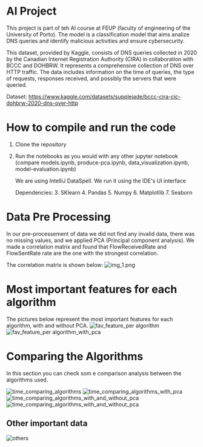 # AI Project

This project is part of teh AI course at FEUP (faculty of engineering of the University of Porto).
The model is a classification model that aims analize DNS queries and identify malicious activities and ensure cybersecurity.

This dataset, provided by Kaggle, consists of DNS queries collected in 2020 by the Canadian Internet Registration Authority (CIRA) in collaboration with BCCC and DOHBRW.
It represents a comprehensive collection of DNS over HTTP traffic. The data includes information on the time of queries, the type of requests, responses received, and possibly the servers that were queried.

Dataset:
https://www.kaggle.com/datasets/supplejade/bccc-cira-cic-dohbrw-2020-dns-over-http

# How to compile and run the code
1. Clone the repository
2. Run the notebooks as you would with any other jupyter notebook
   (compare models.ipynb, produce-pca.ipynb, data_visualization.ipynb, model-evaluation.ipynb)
   
    We are using IntelliJ DataSpell. We run it using the IDE's UI interface
      
    Dependencies:
         3. SKlearn
         4. Pandas
         5. Numpy
         6. Matplotlib
         7. Seaborn

# Data Pre Processing
In our pre-processement of data we did not find any invalid data, there was no missing values, and we applied PCA (Principal component analysis).
We made a correlation matrix and found that FlowReceivedRate and FlowSentRate rate are the one with the strongest correlation.

The correlation matrix is shown below:
![img_1.png](results/img_1.png)

# Most important features for each algorithm

The pictures below represent the most important features for each algorithm, with and without PCA.
![fav_feature_per algorithm](results/output10.png)
![fav_feature_per algorithm_with_pca](results/output4.png)


# Comparing the Algorithms

In this section you can check som e comparison analysis between the algorithms used.

![time_comparing_algorithms](results/output5.png)
![time_comparing_algorithms_with_pca](results/output6.png)
![time_comparing_algorithms_with_and_without_pca](results/output8.png)
![time_comparing_algorithms_with_and_without_pca](results/output9.png)

## Other important data
![others](results/output7.png)



      
